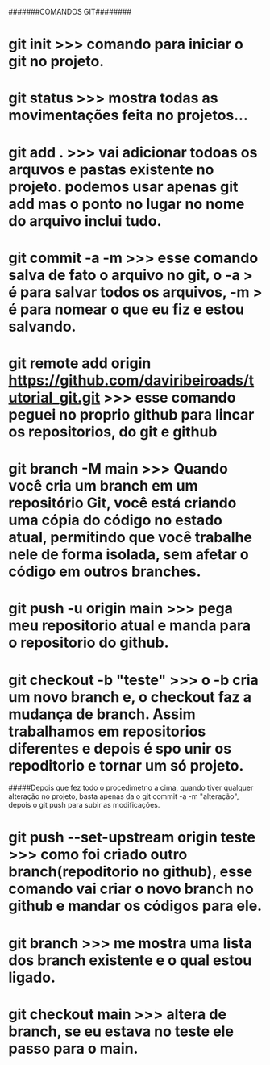 #######COMANDOS GIT########

# git init >>> comando para iniciar o git no projeto.

# git status >>> mostra todas as movimentações feita no projetos...

# git add . >>> vai adicionar todoas os arquvos e pastas existente no projeto. podemos usar apenas git add <nome do arquivo> mas o ponto no lugar no nome do arquivo inclui tudo.

# git commit -a -m >>> esse comando salva de fato o arquivo no git, o -a > é para salvar todos os arquivos, -m > é para nomear o que eu fiz e estou salvando. 

# git remote add origin https://github.com/daviribeiroads/tutorial_git.git >>> esse comando peguei no proprio github para lincar os repositorios, do git e github

# git branch -M main >>> Quando você cria um branch em um repositório Git, você está criando uma cópia do código no estado atual, permitindo que você trabalhe nele de forma isolada, sem afetar o código em outros branches. 

# git push -u origin main >>> pega meu repositorio atual e manda para o repositorio do github.

# git checkout -b "teste" >>> o -b cria um novo branch e, o checkout faz a mudança de branch. Assim trabalhamos em repositorios diferentes e depois é spo unir os repoditorio e tornar um só projeto.

#####Depois que fez todo o procedimetno a cima, quando tiver qualquer alteração no projeto, basta apenas da o git commit -a -m "alteração", depois o git push para subir as modificações.

# git push --set-upstream origin teste >>> como foi criado outro branch(repoditorio no github), esse comando vai criar o novo branch no github e mandar os códigos para ele.

# git branch >>> me mostra uma lista dos branch existente e o qual estou ligado.

# git checkout main >>> altera de branch, se eu estava no teste ele passo para o main.

